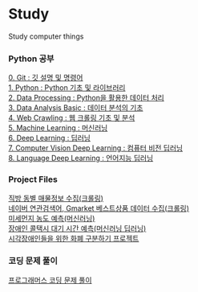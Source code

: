 # Study
Study computer things

### Python 공부
[0. Git : 깃 설명 및 명령어](./0.Git/)  
[1. Python : Python 기초 및 라이브러리](./1.Python/)  
[2. Data Processing : Python을 활용한 데이터 처리](./2.DataProcessing/)  
[3. Data Analysis Basic : 데이터 분석의 기초](./3.DataAnalysisBasic/)  
[4. Web Crawling : 웹 크롤링 기초 및 분석](./4.WebCrawling/)  
[5. Machine Learning : 머신러닝](./5.MachineLearning/)  
[6. Deep Learning : 딥러닝](./6.DeepLearning/)  
[7. Computer Vision Deep Learning : 컴퓨터 비전 딥러닝](./7.VisionDeepLearning(CoumputerVision)/)  
[8. Language Deep Learning : 언어지능 딥러닝](./8.LanguageDeepLearning(NLP)/)  

### Project Files  
[직방 동별 매물정보 수집(크롤링)](./4.WebCrawling/jupyterfile/4.Final_Crawling.ipynb)  
[네이버 연관검색어, Gmarket 베스트상품 데이터 수집(크롤링)](./4.WebCrawling/jupyterfile/6.Several_Project.ipynb)  
[미세먼지 농도 예측(머신러닝)](./5.MachineLearning/JupyterFiles/project/)  
[장애인 콜택시 대기 시간 예측(머신러닝 딥러닝)](./5.MachineLearning/JupyterFiles/project2/)  
[시각장애인들을 위한 화폐 구분하기 프로젝트](./7.VisionDeepLearning(CoumputerVision)/jupyter_file/project/)  


### 코딩 문제 풀이
[프로그래머스 코딩 문제 풀이](./programmers/)

